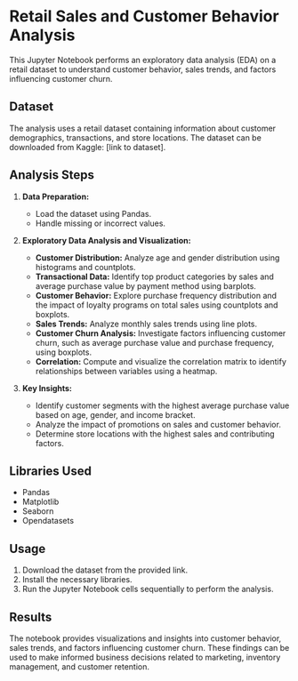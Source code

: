 # Retail Sales and Customer Behavior Analysis

This Jupyter Notebook performs an exploratory data analysis (EDA) on a retail dataset to understand customer behavior, sales trends, and factors influencing customer churn.

## Dataset

The analysis uses a retail dataset containing information about customer demographics, transactions, and store locations. The dataset can be downloaded from Kaggle: [link to dataset].

## Analysis Steps

1. **Data Preparation:**
   - Load the dataset using Pandas.
   - Handle missing or incorrect values.

2. **Exploratory Data Analysis and Visualization:**
   - **Customer Distribution:** Analyze age and gender distribution using histograms and countplots.
   - **Transactional Data:** Identify top product categories by sales and average purchase value by payment method using barplots.
   - **Customer Behavior:** Explore purchase frequency distribution and the impact of loyalty programs on total sales using countplots and boxplots.
   - **Sales Trends:** Analyze monthly sales trends using line plots.
   - **Customer Churn Analysis:** Investigate factors influencing customer churn, such as average purchase value and purchase frequency, using boxplots.
   - **Correlation:** Compute and visualize the correlation matrix to identify relationships between variables using a heatmap.

3. **Key Insights:**
   - Identify customer segments with the highest average purchase value based on age, gender, and income bracket.
   - Analyze the impact of promotions on sales and customer behavior.
   - Determine store locations with the highest sales and contributing factors.

## Libraries Used

- Pandas
- Matplotlib
- Seaborn
- Opendatasets

## Usage

1. Download the dataset from the provided link.
2. Install the necessary libraries.
3. Run the Jupyter Notebook cells sequentially to perform the analysis.

## Results

The notebook provides visualizations and insights into customer behavior, sales trends, and factors influencing customer churn. These findings can be used to make informed business decisions related to marketing, inventory management, and customer retention.
